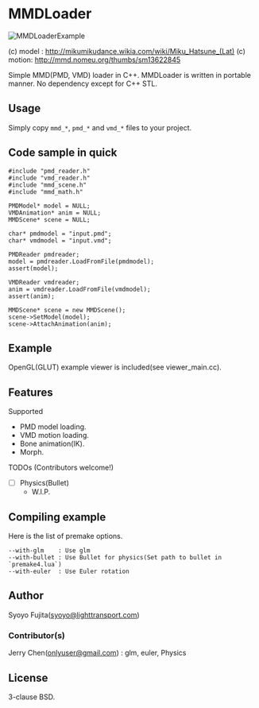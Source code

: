 # MMDLoader

![MMDLoaderExample](https://github.com/syoyo/MMDLoader/blob/master/mmdview.gif?raw=true)

(c) model : http://mikumikudance.wikia.com/wiki/Miku_Hatsune_(Lat)
(c) motion: http://mmd.nomeu.org/thumbs/sm13622845

Simple MMD(PMD, VMD) loader in C++.
MMDLoader is written in portable manner. No dependency except for C++ STL.


## Usage

Simply copy `mmd_*`, `pmd_*` and `vmd_*` files to your project.

## Code sample in quick

```
#include "pmd_reader.h"
#include "vmd_reader.h"
#include "mmd_scene.h"
#include "mmd_math.h"

PMDModel* model = NULL;
VMDAnimation* anim = NULL;
MMDScene* scene = NULL;

char* pmdmodel = "input.pmd";
char* vmdmodel = "input.vmd";

PMDReader pmdreader;
model = pmdreader.LoadFromFile(pmdmodel);
assert(model);

VMDReader vmdreader;
anim = vmdreader.LoadFromFile(vmdmodel);
assert(anim);

MMDScene* scene = new MMDScene();
scene->SetModel(model);
scene->AttachAnimation(anim);
```

## Example

OpenGL(GLUT) example viewer is included(see viewer_main.cc).


## Features

Supported

* PMD model loading.
* VMD motion loading.
* Bone animation(IK).
* Morph.

TODOs
(Contributors welcome!)

* [ ] Physics(Bullet)
  * W.I.P.

## Compiling example

Here is the list of premake options.


    --with-glm    : Use glm
    --with-bullet : Use Bullet for physics(Set path to bullet in `premake4.lua`)
    --with-euler  : Use Euler rotation

## Author

Syoyo Fujita(syoyo@lighttransport.com)

### Contributor(s)

Jerry Chen(onlyuser@gmail.com) : glm, euler, Physics

## License

3-clause BSD.


